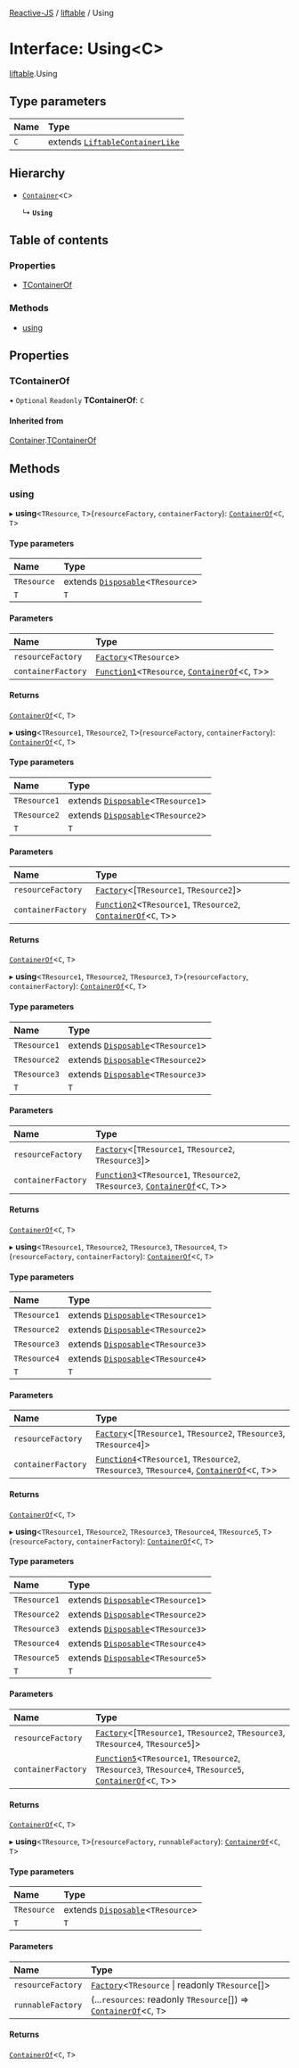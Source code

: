 [Reactive-JS](../README.md) / [liftable](../modules/liftable.md) / Using

# Interface: Using<C\>

[liftable](../modules/liftable.md).Using

## Type parameters

| Name | Type |
| :------ | :------ |
| `C` | extends [`LiftableContainerLike`](liftable.LiftableContainerLike.md) |

## Hierarchy

- [`Container`](container.Container.md)<`C`\>

  ↳ **`Using`**

## Table of contents

### Properties

- [TContainerOf](liftable.Using.md#tcontainerof)

### Methods

- [using](liftable.Using.md#using)

## Properties

### TContainerOf

• `Optional` `Readonly` **TContainerOf**: `C`

#### Inherited from

[Container](container.Container.md).[TContainerOf](container.Container.md#tcontainerof)

## Methods

### using

▸ **using**<`TResource`, `T`\>(`resourceFactory`, `containerFactory`): [`ContainerOf`](../modules/container.md#containerof)<`C`, `T`\>

#### Type parameters

| Name | Type |
| :------ | :------ |
| `TResource` | extends [`Disposable`](../classes/disposable.Disposable.md)<`TResource`\> |
| `T` | `T` |

#### Parameters

| Name | Type |
| :------ | :------ |
| `resourceFactory` | [`Factory`](../modules/functions.md#factory)<`TResource`\> |
| `containerFactory` | [`Function1`](../modules/functions.md#function1)<`TResource`, [`ContainerOf`](../modules/container.md#containerof)<`C`, `T`\>\> |

#### Returns

[`ContainerOf`](../modules/container.md#containerof)<`C`, `T`\>

▸ **using**<`TResource1`, `TResource2`, `T`\>(`resourceFactory`, `containerFactory`): [`ContainerOf`](../modules/container.md#containerof)<`C`, `T`\>

#### Type parameters

| Name | Type |
| :------ | :------ |
| `TResource1` | extends [`Disposable`](../classes/disposable.Disposable.md)<`TResource1`\> |
| `TResource2` | extends [`Disposable`](../classes/disposable.Disposable.md)<`TResource2`\> |
| `T` | `T` |

#### Parameters

| Name | Type |
| :------ | :------ |
| `resourceFactory` | [`Factory`](../modules/functions.md#factory)<[`TResource1`, `TResource2`]\> |
| `containerFactory` | [`Function2`](../modules/functions.md#function2)<`TResource1`, `TResource2`, [`ContainerOf`](../modules/container.md#containerof)<`C`, `T`\>\> |

#### Returns

[`ContainerOf`](../modules/container.md#containerof)<`C`, `T`\>

▸ **using**<`TResource1`, `TResource2`, `TResource3`, `T`\>(`resourceFactory`, `containerFactory`): [`ContainerOf`](../modules/container.md#containerof)<`C`, `T`\>

#### Type parameters

| Name | Type |
| :------ | :------ |
| `TResource1` | extends [`Disposable`](../classes/disposable.Disposable.md)<`TResource1`\> |
| `TResource2` | extends [`Disposable`](../classes/disposable.Disposable.md)<`TResource2`\> |
| `TResource3` | extends [`Disposable`](../classes/disposable.Disposable.md)<`TResource3`\> |
| `T` | `T` |

#### Parameters

| Name | Type |
| :------ | :------ |
| `resourceFactory` | [`Factory`](../modules/functions.md#factory)<[`TResource1`, `TResource2`, `TResource3`]\> |
| `containerFactory` | [`Function3`](../modules/functions.md#function3)<`TResource1`, `TResource2`, `TResource3`, [`ContainerOf`](../modules/container.md#containerof)<`C`, `T`\>\> |

#### Returns

[`ContainerOf`](../modules/container.md#containerof)<`C`, `T`\>

▸ **using**<`TResource1`, `TResource2`, `TResource3`, `TResource4`, `T`\>(`resourceFactory`, `containerFactory`): [`ContainerOf`](../modules/container.md#containerof)<`C`, `T`\>

#### Type parameters

| Name | Type |
| :------ | :------ |
| `TResource1` | extends [`Disposable`](../classes/disposable.Disposable.md)<`TResource1`\> |
| `TResource2` | extends [`Disposable`](../classes/disposable.Disposable.md)<`TResource2`\> |
| `TResource3` | extends [`Disposable`](../classes/disposable.Disposable.md)<`TResource3`\> |
| `TResource4` | extends [`Disposable`](../classes/disposable.Disposable.md)<`TResource4`\> |
| `T` | `T` |

#### Parameters

| Name | Type |
| :------ | :------ |
| `resourceFactory` | [`Factory`](../modules/functions.md#factory)<[`TResource1`, `TResource2`, `TResource3`, `TResource4`]\> |
| `containerFactory` | [`Function4`](../modules/functions.md#function4)<`TResource1`, `TResource2`, `TResource3`, `TResource4`, [`ContainerOf`](../modules/container.md#containerof)<`C`, `T`\>\> |

#### Returns

[`ContainerOf`](../modules/container.md#containerof)<`C`, `T`\>

▸ **using**<`TResource1`, `TResource2`, `TResource3`, `TResource4`, `TResource5`, `T`\>(`resourceFactory`, `containerFactory`): [`ContainerOf`](../modules/container.md#containerof)<`C`, `T`\>

#### Type parameters

| Name | Type |
| :------ | :------ |
| `TResource1` | extends [`Disposable`](../classes/disposable.Disposable.md)<`TResource1`\> |
| `TResource2` | extends [`Disposable`](../classes/disposable.Disposable.md)<`TResource2`\> |
| `TResource3` | extends [`Disposable`](../classes/disposable.Disposable.md)<`TResource3`\> |
| `TResource4` | extends [`Disposable`](../classes/disposable.Disposable.md)<`TResource4`\> |
| `TResource5` | extends [`Disposable`](../classes/disposable.Disposable.md)<`TResource5`\> |
| `T` | `T` |

#### Parameters

| Name | Type |
| :------ | :------ |
| `resourceFactory` | [`Factory`](../modules/functions.md#factory)<[`TResource1`, `TResource2`, `TResource3`, `TResource4`, `TResource5`]\> |
| `containerFactory` | [`Function5`](../modules/functions.md#function5)<`TResource1`, `TResource2`, `TResource3`, `TResource4`, `TResource5`, [`ContainerOf`](../modules/container.md#containerof)<`C`, `T`\>\> |

#### Returns

[`ContainerOf`](../modules/container.md#containerof)<`C`, `T`\>

▸ **using**<`TResource`, `T`\>(`resourceFactory`, `runnableFactory`): [`ContainerOf`](../modules/container.md#containerof)<`C`, `T`\>

#### Type parameters

| Name | Type |
| :------ | :------ |
| `TResource` | extends [`Disposable`](../classes/disposable.Disposable.md)<`TResource`\> |
| `T` | `T` |

#### Parameters

| Name | Type |
| :------ | :------ |
| `resourceFactory` | [`Factory`](../modules/functions.md#factory)<`TResource` \| readonly `TResource`[]\> |
| `runnableFactory` | (...`resources`: readonly `TResource`[]) => [`ContainerOf`](../modules/container.md#containerof)<`C`, `T`\> |

#### Returns

[`ContainerOf`](../modules/container.md#containerof)<`C`, `T`\>
